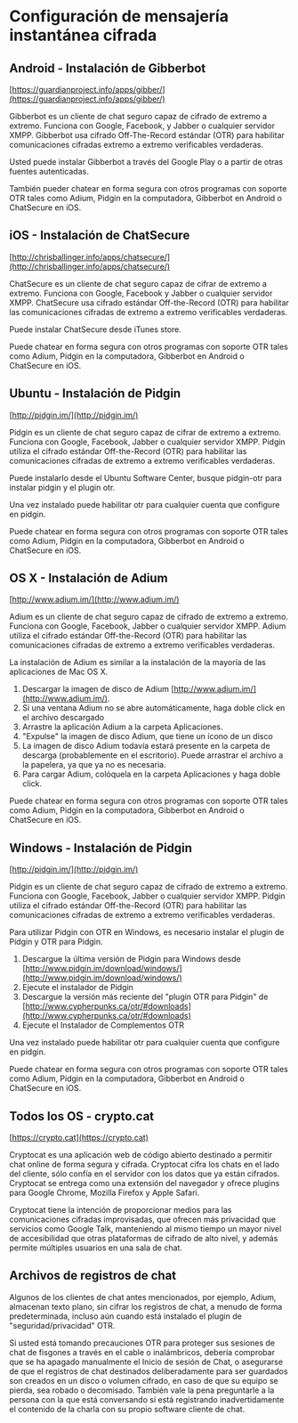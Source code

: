 Configuración de mensajería instantánea cifrada
===============================================

Android - Instalación de Gibberbot
----------------------------------

[https://guardianproject.info/apps/gibber/](https://guardianproject.info/apps/gibber/) 

Gibberbot es un cliente de chat seguro capaz de cifrado de extremo a extremo. Funciona con Google, Facebook, y Jabber o cualquier servidor XMPP. Gibberbot usa cifrado Off-The-Record estándar (OTR) para habilitar comunicaciones cifradas extremo a extremo verificables verdaderas.

Usted puede instalar Gibberbot a través del Google Play o a partir de otras fuentes autenticadas.

También pueder chatear en forma segura con otros programas con soporte OTR tales como Adium, Pidgin en la computadora, Gibberbot en Android o ChatSecure en iOS.

iOS - Instalación de ChatSecure
-------------------------------

[http://chrisballinger.info/apps/chatsecure/](http://chrisballinger.info/apps/chatsecure/) 

ChatSecure es un cliente de chat seguro capaz de cifrar de extremo a extremo. Funciona con Google, Facebook y Jabber o cualquier servidor XMPP. 
ChatSecure usa cifrado estándar Off-the-Record (OTR) para habilitar las comunicaciones cifradas de extremo a extremo verificables verdaderas.

Puede instalar ChatSecure desde iTunes store.

Puede chatear en forma segura con otros programas con soporte OTR tales como Adium, Pidgin en la computadora, Gibberbot en Android o ChatSecure en iOS.

Ubuntu - Instalación de Pidgin
------------------------------

[http://pidgin.im/](http://pidgin.im/) 

Pidgin es un cliente de chat seguro capaz de cifrar de extremo a extremo. Funciona con Google, Facebook, Jabber o cualquier servidor XMPP. Pidgin utiliza el cifrado estándar Off-the-Record (OTR) para habilitar las comunicaciones cifradas de extremo a extremo verificables verdaderas.

Puede instalarlo desde el Ubuntu Software Center, busque pidgin-otr para instalar pidgin y el plugin otr.

Una vez instalado puede habilitar otr para cualquier cuenta que configure en pidgin.

Puede chatear en forma segura con otros programas con soporte OTR tales como Adium, Pidgin en la computadora, Gibberbot en Android o ChatSecure en iOS.

OS X - Instalación de Adium
---------------------------

[http://www.adium.im/](http://www.adium.im/)

Adium es un cliente de chat seguro capaz de cifrado de extremo a extremo. Funciona con Google, Facebook, Jabber o cualquier servidor XMPP. Adium utiliza el cifrado estándar Off-the-Record (OTR) para habilitar las comunicaciones cifradas de extremo a extremo verificables verdaderas.

La instalación de Adium es similar a la instalación de la mayoría de las aplicaciones de Mac OS X.

 1. Descargar la imagen de disco de Adium [http://www.adium.im/](http://www.adium.im/).
 2. Si una ventana Adium no se abre automáticamente, haga doble click en el archivo descargado
 3. Arrastre la aplicación Adium a la carpeta Aplicaciones.
 4. "Expulse" la imagen de disco Adium, que tiene un ícono de un disco
 5. La imagen de disco Adium todavía estará presente en la carpeta de descarga (probablemente en el escritorio). Puede arrastrar el archivo a la papelera, ya que ya no es necesaria.
 6. Para cargar Adium, colóquela en la carpeta Aplicaciones y haga doble click.

Puede chatear en forma segura con otros programas con soporte OTR tales como Adium, Pidgin en la computadora, Gibberbot en Android o ChatSecure en iOS.

Windows - Instalación de Pidgin
-------------------------------

[http://pidgin.im/](http://pidgin.im/) 

Pidgin es un cliente de chat seguro capaz de cifrado de extremo a extremo. Funciona con Google, Facebook, Jabber o cualquier servidor XMPP. Pidgin utiliza el cifrado estándar Off-the-Record (OTR) para habilitar las comunicaciones cifradas de extremo a extremo verificables verdaderas.

Para utilizar Pidgin con OTR en Windows, es necesario instalar el plugin de Pidgin y OTR para Pidgin.

 1. Descargue la última versión de Pidgin para Windows desde [http://www.pidgin.im/download/windows/](http://www.pidgin.im/download/windows/)
 2. Ejecute el instalador de Pidgin
 3. Descargue la versión más reciente del "plugin OTR para Pidgin" de [http://www.cypherpunks.ca/otr/#downloads](http://www.cypherpunks.ca/otr/#downloads)
 4. Ejecute el Instalador de Complementos OTR

Una vez instalado puede habilitar otr para cualquier cuenta que configure en pidgin.

Puede chatear en forma segura con otros programas con soporte OTR tales como Adium, Pidgin en la computadora, Gibberbot en Android o ChatSecure en iOS.

Todos los OS - crypto.cat
-------------------------

[https://crypto.cat](https://crypto.cat) 

Cryptocat es una aplicación web de código abierto destinado a permitir chat online de forma segura y cifrada. Cryptocat cifra los chats en el lado del cliente, sólo confía en el servidor con los datos que ya están cifrados. Cryptocat se entrega como una extensión del navegador y ofrece plugins para Google Chrome, Mozilla Firefox y Apple Safari.

Cryptocat tiene la intención de proporcionar medios para las comunicaciones cifradas improvisadas, que ofrecen más privacidad que servicios como Google Talk, manteniendo al mismo tiempo un mayor nivel de accesibilidad que otras plataformas de cifrado de alto nivel, y además permite múltiples usuarios en una sala de chat.

Archivos de registros de chat
-----------------------------

Algunos de los clientes de chat antes mencionados, por ejemplo, Adium, almacenan texto plano, sin cifrar los registros de chat, a menudo de forma predeterminada, incluso aún cuando está instalado el plugin de "seguridad/privacidad" OTR.

Si usted está tomando precauciones OTR para proteger sus sesiones de chat de fisgones a través en el cable o inalámbricos, debería comprobar que se ha apagado manualmente el Inicio de sesión de Chat, o asegurarse de que el registros de chat destinados deliberadamente para ser guardados son creados en un disco o volumen cifrado, en caso de que su equipo se pierda, sea robado o decomisado. También vale la pena preguntarle a la persona con la que está conversando si está registrando inadvertidamente el contenido de la charla con su propio software cliente de chat.
